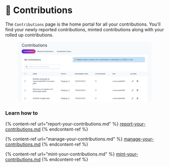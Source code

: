 # 🏅 Contributions

The `Contributions` page is the home portal for all your contributions. You'll find your newly reported contributions, minted contributions along with your rolled up contributions.&#x20;

<figure><img src="../../.gitbook/assets/Contributions Page.png" alt=""><figcaption></figcaption></figure>

### Learn how to

{% content-ref url="report-your-contributions.md" %}
[report-your-contributions.md](report-your-contributions.md)
{% endcontent-ref %}

{% content-ref url="manage-your-contributions.md" %}
[manage-your-contributions.md](manage-your-contributions.md)
{% endcontent-ref %}

{% content-ref url="mint-your-contributions.md" %}
[mint-your-contributions.md](mint-your-contributions.md)
{% endcontent-ref %}
